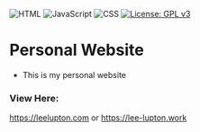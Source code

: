 ![HTML](https://img.shields.io/badge/HTML-5-E34F26?logo=html5&logoColor=white)
![JavaScript](https://img.shields.io/badge/JavaScript-ES6-F7DF1E?logo=javascript&logoColor=black)
![CSS](https://img.shields.io/badge/CSS-3-1572B6?logo=css3&logoColor=white)
[![License: GPL v3](https://img.shields.io/badge/License-GPLv3-blue.svg)](https://www.gnu.org/licenses/gpl-3.0)
# Personal Website
  - This is my personal website
### View Here:
https://leelupton.com
or
https://lee-lupton.work
